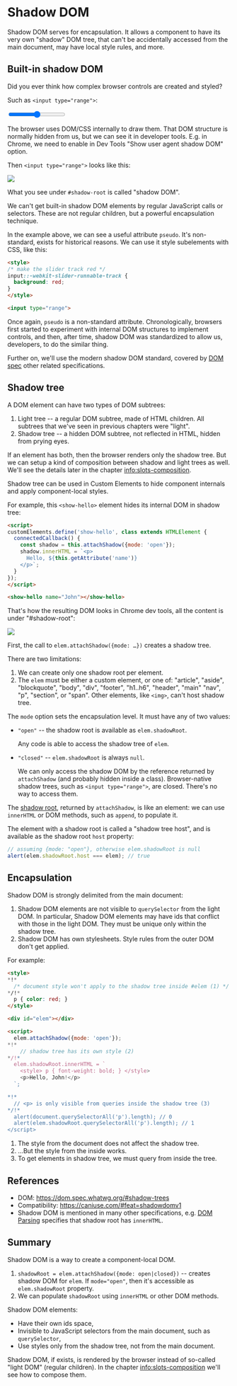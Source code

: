 # Shadow DOM

Shadow DOM serves for encapsulation. It allows a component to have its very own "shadow" DOM tree, that can't be accidentally accessed from the main document, may have local style rules, and more.
<!--Shadow Dom은 캡슐화에 사용됩니다. 구성요소가 실수로 주요 문서에 엑세스 할 수 없고 로컬 스타일 등을 가질 수 있는 한 컴포넌트 자체의 "shadow" Dom 트리를 가질 수 있습니다.-->
## Built-in shadow DOM

Did you ever think how complex browser controls are created and styled?
<!-- 어떻게 복합 브라우저 컨트롤이 만들어지고 꾸며지는지 생각해본 적 있나요? -->
Such as `<input type="range">`:
<!--예`<input type="range">`:-->
<p>
<input type="range">
</p>

The browser uses DOM/CSS internally to draw them. That DOM structure is normally hidden from us, but we can see it in developer tools. E.g. in Chrome, we need to enable in Dev Tools "Show user agent shadow DOM" option.
<!--브라우저는 DOM/CSS를 내부적으로 사용합니다. DOM구조는 일반적으로 사용자에게 가려져 있지만, 개발자 도구를 사용하여 볼 수 있습니다.예를 들어 Chrome에서는 Dev Tools "Show user agent shadow DOM"옵션을 활성화해야합니다.-->
Then `<input type="range">` looks like this:
<!--`<input type="range">`는 다음과 같아 보입니다:-->
![](shadow-dom-range.png)

What you see under `#shadow-root` is called "shadow DOM".
<!-- `#shadow-root`아래에 보이는 것은 "shadow DOM"이라고 합니다. -->
We can't get built-in shadow DOM elements by regular JavaScript calls or selectors. These are not regular children, but a powerful encapsulation technique.
<!-- 정규 자바스크립트 호출 또는 선택자로는 내장된 shadow DOM을 호출할 수 없습니다. 정규 자식이 아니지만, 강력한 캡슐화 기술입니다. -->
In the example above, we can see a useful attribute `pseudo`. It's non-standard, exists for historical reasons. We can use it style subelements with CSS, like this:
<!-- 위의 예시 중, 유용한 속성인 `psedo`를 볼 수 있습니다. 비-표준이지만, 계층적인 이유로 존재하고 있습니다. CSS와 같이 스타일 하위요소들을 다음과 같이 사용할 수 있습니다:  -->
```html run autorun
<style>
/* make the slider track red */
input::-webkit-slider-runnable-track {
  background: red;
}
</style>

<input type="range">
```

Once again, `pseudo` is a non-standard attribute. Chronologically, browsers first started to experiment with internal DOM structures to implement controls, and then, after time, shadow DOM was standardized to allow us, developers, to do the similar thing.



Further on, we'll use the modern shadow DOM standard, covered by [DOM spec](https://dom.spec.whatwg.org/#shadow-trees) other related specifications.

## Shadow tree

A DOM element can have two types of DOM subtrees:

1. Light tree -- a regular DOM subtree, made of HTML children. All subtrees that we've seen in previous chapters were "light".
2. Shadow tree -- a hidden DOM subtree, not reflected in HTML, hidden from prying eyes.

If an element has both, then the browser renders only the shadow tree. But we can setup a kind of composition between shadow and light trees as well. We'll see the details later in the chapter <info:slots-composition>.

Shadow tree can be used in Custom Elements to hide component internals and apply component-local styles.

For example, this `<show-hello>` element hides its internal DOM in shadow tree:

```html run autorun height=60
<script>
customElements.define('show-hello', class extends HTMLElement {
  connectedCallback() {
    const shadow = this.attachShadow({mode: 'open'});
    shadow.innerHTML = `<p>
      Hello, ${this.getAttribute('name')}
    </p>`;
  }  
});
</script>

<show-hello name="John"></show-hello>
```

That's how the resulting DOM looks in Chrome dev tools, all the content is under "#shadow-root":

![](shadow-dom-say-hello.png)

First, the call to `elem.attachShadow({mode: …})` creates a shadow tree.

There are two limitations:
1. We can create only one shadow root per element.
2. The `elem` must be either a custom element, or one of: "article", "aside", "blockquote", "body", "div", "footer", "h1..h6", "header", "main" "nav", "p", "section", or "span". Other elements, like `<img>`, can't host shadow tree.

The `mode` option sets the encapsulation level. It must have any of two values:
- `"open"` -- the shadow root is available as `elem.shadowRoot`.

    Any code is able to access the shadow tree of `elem`.   
- `"closed"` -- `elem.shadowRoot` is always `null`.

    We can only access the shadow DOM by the reference returned by `attachShadow` (and probably hidden inside a class). Browser-native shadow trees, such as  `<input type="range">`, are closed. There's no way to access them.

The [shadow root](https://dom.spec.whatwg.org/#shadowroot), returned by `attachShadow`, is like an element: we can use `innerHTML` or DOM methods, such as `append`, to populate it.

The element with a shadow root is called a "shadow tree host", and is available as the shadow root `host` property:

```js
// assuming {mode: "open"}, otherwise elem.shadowRoot is null
alert(elem.shadowRoot.host === elem); // true
```

## Encapsulation

Shadow DOM is strongly delimited from the main document:

1. Shadow DOM elements are not visible to `querySelector` from the light DOM. In particular,  Shadow DOM elements may have ids that conflict with those in the light DOM. They must be unique only within the shadow tree.
2. Shadow DOM has own stylesheets. Style rules from the outer DOM don't get applied.

For example:

```html run untrusted height=40
<style>
*!*
  /* document style won't apply to the shadow tree inside #elem (1) */
*/!*
  p { color: red; }
</style>

<div id="elem"></div>

<script>
  elem.attachShadow({mode: 'open'});
*!*
    // shadow tree has its own style (2)
*/!*
  elem.shadowRoot.innerHTML = `
    <style> p { font-weight: bold; } </style>
    <p>Hello, John!</p>
  `;

*!*
  // <p> is only visible from queries inside the shadow tree (3)
*/!*
  alert(document.querySelectorAll('p').length); // 0
  alert(elem.shadowRoot.querySelectorAll('p').length); // 1
</script>  
```

1. The style from the document does not affect the shadow tree.
2. ...But the style from the inside works.
3. To get elements in shadow tree, we must query from inside the tree.

## References

- DOM: <https://dom.spec.whatwg.org/#shadow-trees>
- Compatibility: <https://caniuse.com/#feat=shadowdomv1>
- Shadow DOM is mentioned in many other specifications, e.g. [DOM Parsing](https://w3c.github.io/DOM-Parsing/#the-innerhtml-mixin) specifies that shadow root has `innerHTML`.


## Summary

Shadow DOM is a way to create a component-local DOM.

1. `shadowRoot = elem.attachShadow({mode: open|closed})` -- creates shadow DOM for `elem`. If `mode="open"`, then it's accessible as `elem.shadowRoot` property.
2. We can populate `shadowRoot` using `innerHTML` or other DOM methods.

Shadow DOM elements:
- Have their own ids space,
- Invisible to JavaScript selectors from the main document, such as `querySelector`,
- Use styles only from the shadow tree, not from the main document.

Shadow DOM, if exists, is rendered by the browser instead of so-called "light DOM" (regular children). In the chapter <info:slots-composition> we'll see how to compose them.
